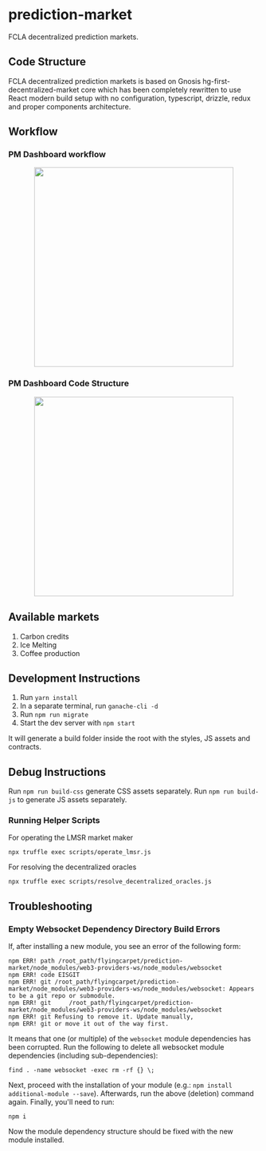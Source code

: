 # prediction-market
FCLA decentralized prediction markets.

## Code Structure
FCLA decentralized prediction markets is based on Gnosis hg-first-decentralized-market core which has been completely rewritten to use React modern build setup with no configuration, typescript, drizzle, redux and proper components architecture.

## Workflow

### PM Dashboard workflow
<p align="center">
  <img width="400px" src="https://github.com/flyingcarpet-network/prediction-market/blob/master/src/assets/workflow/pm_dashboard.png" />
</p>

### PM Dashboard Code Structure
<p align="center">
  <img width="400px" src="https://github.com/flyingcarpet-network/prediction-market/blob/master/src/assets/workflow/react_workflow_pm_dashboard.png" />
</p>

## Available markets
1. Carbon credits
2. Ice Melting
3. Coffee production


## Development Instructions

1. Run `yarn install`
2. In a separate terminal, run `ganache-cli -d`
3. Run `npm run migrate`
4. Start the dev server with `npm start`

It will generate a build folder inside the root with the styles, JS assets and contracts.

## Debug Instructions

Run `npm run build-css` generate CSS assets separately.
Run `npm run build-js` to generate JS assets separately.

### Running Helper Scripts

For operating the LMSR market maker

    npx truffle exec scripts/operate_lmsr.js

For resolving the decentralized oracles

    npx truffle exec scripts/resolve_decentralized_oracles.js

## Troubleshooting

### Empty Websocket Dependency Directory Build Errors

If, after installing a new module, you see an error of the following form:

```
npm ERR! path /root_path/flyingcarpet/prediction-market/node_modules/web3-providers-ws/node_modules/websocket
npm ERR! code EISGIT
npm ERR! git /root_path/flyingcarpet/prediction-market/node_modules/web3-providers-ws/node_modules/websocket: Appears to be a git repo or submodule.
npm ERR! git     /root_path/flyingcarpet/prediction-market/node_modules/web3-providers-ws/node_modules/websocket
npm ERR! git Refusing to remove it. Update manually,
npm ERR! git or move it out of the way first.
```

It means that one (or multiple) of the `websocket` module dependencies has been corrupted. Run the following to delete all websocket module dependencies (including sub-dependencies):

```
find . -name websocket -exec rm -rf {} \;
```

Next, proceed with the installation of your module (e.g.: `npm install additional-module --save`). Afterwards, run the above (deletion) command again. Finally, you'll need to run:

```
npm i
```

Now the module dependency structure should be fixed with the new module installed.
